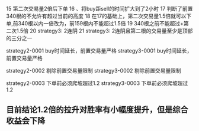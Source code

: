 15         第二次交易量2倍后下单
16        、将buy距sell的时间扩大到了2小时
17		判断了前置340根的不允许有超过当前的高度
18		在17的基础上，第二次交易量1.5倍就可以下单,前340根以内一倍改为，前159根内不能超过1.5倍
19		340根之前不能超过+第二次1.5倍
20            strategy3: 2连阴
21            strategy3: 2连阴且第二根的交易量至少是顶部的三分之一

strategy2-0001   buy时间延长，前置交易量严格
strategy3-0001   buy时间延长，前置交易量严格

strategy2-0002    剔除前置交易量限制
strategy3-0002    剔除前置交易量限制

strategy2-0003     下单前必须爬坡超过1.2
strategy3-0003      下单前必须爬坡超过1.2

## 目前结论1.2倍的拉升对胜率有小幅度提升，但是综合收益会下降
